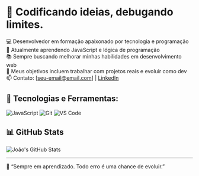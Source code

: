 # 🧠 Codificando ideias, debugando limites.

💻 Desenvolvedor em formação apaixonado por tecnologia e programação  
🌱 Atualmente aprendendo JavaScript e lógica de programação  
📚 Sempre buscando melhorar minhas habilidades em desenvolvimento web  
🚀 Meus objetivos incluem trabalhar com projetos reais e evoluir como dev  
📫 Contato: [seu-email@email.com] | [LinkedIn](https://www.linkedin.com/in/seu-perfil)

## 🚀 Tecnologias e Ferramentas:
![JavaScript](https://img.shields.io/badge/-JavaScript-F7DF1E?logo=javascript&logoColor=000&style=flat)
![Git](https://img.shields.io/badge/-Git-F05032?logo=git&logoColor=fff&style=flat)
![VS Code](https://img.shields.io/badge/-VS%20Code-007ACC?logo=visual-studio-code&logoColor=fff&style=flat)

## 📊 GitHub Stats
![João's GitHub Stats](https://github-readme-stats.vercel.app/api?username=seu-usuario&show_icons=true&theme=dracula)

---

🧠 “Sempre em aprendizado. Todo erro é uma chance de evoluir.”

